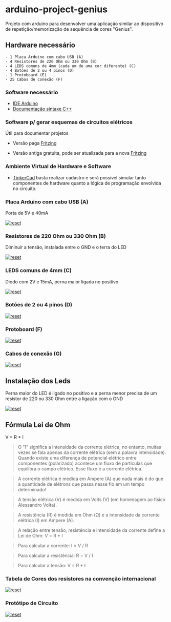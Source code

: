 ﻿# arduino-project-genius
 
Projeto com arduino para desenvolver uma aplicação similar ao dispositivo de repetição/memorização de sequência de cores "Genius".

## Hardware necessário
```
- 1 Placa Arduino com cabo USB (A)
- 4 Resistores de 220 Ohm ou 330 Ohm (B)
- 4 LEDS comuns de 4mm (cada um de uma cor diferente) (C)
- 4 Botões de 2 ou 4 pinos (D)
- 1 Protoboard (E)
- 25 Cabos de conexão (F)
```

### Software necessário

- [IDE Arduino](https://www.arduino.cc/en/Main/Software)
- [Documentação sintaxe C++](https://www.arduino.cc/reference/en/)

### Software p/ gerar esquemas de circuitos elétricos 

  Útil para documentar projetos

- Versão paga [Fritzing](https://fritzing.org/home/)

- Versão antiga gratuita, pode ser atualizada para a nova [Fritzing](https://softfamous.com/fritzing/download/)

### Ambiente Virtual de Hardware e Software 
- [TinkerCad](https://www.tinkercad.com) basta realizar cadastro e será possível simular tanto componentes de hardware quanto a lógica de programação envolvida no circuito.

 ### Placa Arduino com cabo USB (A)
 Porta de 5V e 40mA
<p><a target="_blank" rel="noopener noreferrer" href="https://user-images.githubusercontent.com/22710963/73710418-aac7de80-46e2-11ea-82d4-fabab3361d1f.png">
  <img src="https://user-images.githubusercontent.com/22710963/73710418-aac7de80-46e2-11ea-82d4-fabab3361d1f.png" alt="reset" style="max-width:100%;"></a></p> 

 ### Resistores de 220 Ohm ou 330 Ohm (B)
 Diminuir a tensão, instalada entre o GND e o terra do LED
<p><a target="_blank" rel="noopener noreferrer" href="https://user-images.githubusercontent.com/22710963/73710133-ea41fb00-46e1-11ea-8507-dfc8e3a84346.png">
  <img src="https://user-images.githubusercontent.com/22710963/73710133-ea41fb00-46e1-11ea-8507-dfc8e3a84346.png" alt="reset" style="max-width:100%;"></a></p> 
 
  ### LEDS comuns de 4mm (C)
  Diodo com 2V e 15mA, perna maior ligada no positivo
<p><a target="_blank" rel="noopener noreferrer" href="https://user-images.githubusercontent.com/22710963/73710278-4a38a180-46e2-11ea-960c-8c0c3ff97b9c.png">
  <img src="https://user-images.githubusercontent.com/22710963/73710278-4a38a180-46e2-11ea-960c-8c0c3ff97b9c.png" alt="reset" style="max-width:100%;"></a></p> 
 
 ### Botões de 2 ou 4 pinos (D)
<p><a target="_blank" rel="noopener noreferrer" href="https://user-images.githubusercontent.com/22710963/73710617-49543f80-46e3-11ea-9885-b826f5da2286.png">
  <img src="https://user-images.githubusercontent.com/22710963/73710617-49543f80-46e3-11ea-9885-b826f5da2286.png" alt="reset" style="max-width:100%;"></a></p> 
 
  ### Protoboard (F)
<p><a target="_blank" rel="noopener noreferrer" href="https://user-images.githubusercontent.com/22710963/73710865-e7e0a080-46e3-11ea-9ec4-4800b2b345b9.png">
  <img src="https://user-images.githubusercontent.com/22710963/73710865-e7e0a080-46e3-11ea-9ec4-4800b2b345b9.png" alt="reset" style="max-width:100%;"></a></p> 

  ### Cabos de conexão (G)
<p><a target="_blank" rel="noopener noreferrer" href="https://user-images.githubusercontent.com/22710963/73711525-e57f4600-46e5-11ea-8cb9-e9bb27543ea4.png">
  <img src="https://user-images.githubusercontent.com/22710963/73711525-e57f4600-46e5-11ea-8cb9-e9bb27543ea4.png" alt="reset" style="max-width:100%;"></a></p> 

## Instalação dos Leds
Perna maior do LED é ligado no positivo e a perna menor precisa de um resistor de 220 ou 330 Ohm entre a ligação com o GND
<p><a target="_blank" rel="noopener noreferrer" href="https://user-images.githubusercontent.com/22710963/73712954-7ce69800-46ea-11ea-980e-bec2802b2c12.png">
  <img src="https://user-images.githubusercontent.com/22710963/73712954-7ce69800-46ea-11ea-980e-bec2802b2c12.png" alt="reset" style="max-width:100%;"></a></p> 
  
  ## Fórmula Lei de Ohm
  V = R * I
  
 > O "I" significa a intensidade da corrente elétrica, no entanto, muitas vezes se fala apenas da corrente elétrica (sem a palavra intensidade). Quando existe uma diferença de potencial elétrico entre componentes (polarizado) acontece um fluxo de partículas que equilibra o campo elétrico. Esse fluxo é a corrente elétrica.
 
> A corrente elétrica é medida em Ampere (A) que nada mais é do que a quantidade de elétrons que passa nesse fio em um tempo determinado!

> A tensão elétrica (V) é medida em Volts (V) (em homenagem ao físico Alessandro Volta).

> A resistência (R) é medida em Ohm (Ω) e a intensidade da corrente elétrica (I) em Ampere (A).

> A relação entre tensão, resistência e intensidade da corrente define a Lei de Ohm: V = R * I

> Para calcular a corrente: I = V / R

> Para calcular a resistência: R = V / I

> Para calcular a tensão: V = R * I

### Tabela de Cores dos resistores na convenção internacional
<p>
 <a target="_blank" rel="noopener noreferrer" href="https://user-images.githubusercontent.com/22710963/73806830-5cc9de00-47a9-11ea-887a-f13d09948aea.png">
  <img src="https://user-images.githubusercontent.com/22710963/73806830-5cc9de00-47a9-11ea-887a-f13d09948aea.png" alt="reset" style="max-width:100%;"></a>
</p> 

### Protótipo de Circuito
<p>
 <a target="_blank" rel="noopener noreferrer" href="https://user-images.githubusercontent.com/22710963/74494674-62fc4080-4eb4-11ea-87b1-5d2b6ce26b21.png">
  <img src="https://user-images.githubusercontent.com/22710963/74494674-62fc4080-4eb4-11ea-87b1-5d2b6ce26b21.png" alt="reset" style="max-width:100%;"></a>
</p> 



  
